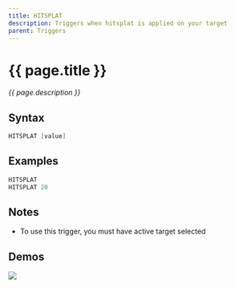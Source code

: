 ```yaml
---
title: HITSPLAT
description: Triggers when hitsplat is applied on your target
parent: Triggers
---
```


# {{ page.title }}

_{{ page.description }}_

## Syntax

```java
HITSPLAT [value] 
```

## Examples

```java
HITSPLAT
HITSPLAT 20
```

## Notes

- To use this trigger, you must have active target selected

## Demos

![](https://1.imgur.com/7zBXxOt.gif)

